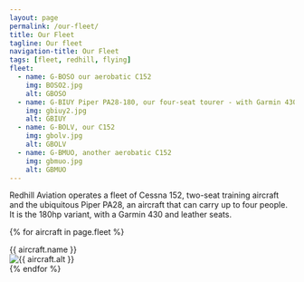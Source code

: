 ```yaml
---
layout: page
permalink: /our-fleet/
title: Our Fleet
tagline: Our fleet
navigation-title: Our Fleet
tags: [fleet, redhill, flying]
fleet:
  - name: G-BOSO our aerobatic C152
    img: BOSO2.jpg
    alt: GBOSO
  - name: G-BIUY Piper PA28-180, our four-seat tourer - with Garmin 430 & leather seats
    img: gbiuy2.jpg
    alt: GBIUY
  - name: G-BOLV, our C152
    img: gbolv.jpg
    alt: GBOLV
  - name: G-BMUO, another aerobatic C152
    img: gbmuo.jpg
    alt: GBMUO
---
```


Redhill Aviation operates a fleet of Cessna 152, two-seat training aircraft and the ubiquitous Piper PA28, an aircraft that can carry up to four people. It is the 180hp variant, with a Garmin 430 and leather seats.

{% for aircraft in page.fleet %}
<div class="fleet-aircraft">
    <div class="fleet-name">{{ aircraft.name }}</div>
    <div class="fleet-img">
        <img src="{{ site.url }}/images/{{ aircraft.img }}" alt="{{ aircraft.alt }}"/>
    </div>
</div>
{% endfor %}
